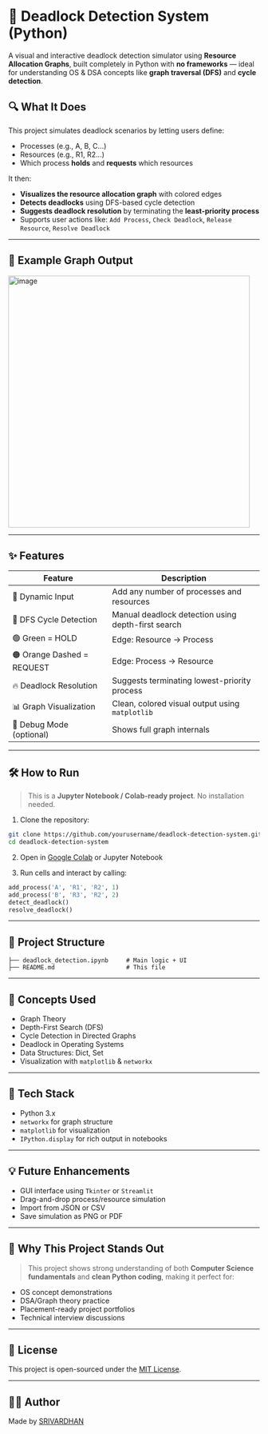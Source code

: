 
# 🧠 Deadlock Detection System (Python)

A visual and interactive deadlock detection simulator using **Resource Allocation Graphs**, built completely in Python with **no frameworks** — ideal for understanding OS & DSA concepts like **graph traversal (DFS)** and **cycle detection**.

## 🔍 What It Does

This project simulates deadlock scenarios by letting users define:
- Processes (e.g., A, B, C...)
- Resources (e.g., R1, R2...)
- Which process **holds** and **requests** which resources

It then:
- **Visualizes the resource allocation graph** with colored edges
- **Detects deadlocks** using DFS-based cycle detection
- **Suggests deadlock resolution** by terminating the **least-priority process**
- Supports user actions like: `Add Process`, `Check Deadlock`, `Release Resource`, `Resolve Deadlock`

---

## 📸 Example Graph Output

<img width="484" height="504" alt="image" src="https://github.com/user-attachments/assets/0eb514c4-fda5-487f-8e2c-c7940a35637c" />


---

## ✨ Features

| Feature                        | Description                                       |
|-------------------------------|---------------------------------------------------|
| 🔁 Dynamic Input               | Add any number of processes and resources         |
| 🧠 DFS Cycle Detection         | Manual deadlock detection using depth-first search|
| 🟢 Green = HOLD                | Edge: Resource → Process                         |
| 🟠 Orange Dashed = REQUEST     | Edge: Process → Resource                         |
| 🔥 Deadlock Resolution         | Suggests terminating lowest-priority process      |
| 📊 Graph Visualization         | Clean, colored visual output using `matplotlib`   |
| 🧪 Debug Mode (optional)       | Shows full graph internals                       |

---

## 🛠 How to Run

> This is a **Jupyter Notebook / Colab-ready project**. No installation needed.

1. Clone the repository:
```bash
git clone https://github.com/yourusername/deadlock-detection-system.git
cd deadlock-detection-system
```

2. Open in [Google Colab](https://colab.research.google.com/) or Jupyter Notebook

3. Run cells and interact by calling:
```python
add_process('A', 'R1', 'R2', 1)
add_process('B', 'R3', 'R2', 2)
detect_deadlock()
resolve_deadlock()
```

---

## 📁 Project Structure

```
├── deadlock_detection.ipynb     # Main logic + UI
├── README.md                    # This file
```

---

## 🧠 Concepts Used

- Graph Theory
- Depth-First Search (DFS)
- Cycle Detection in Directed Graphs
- Deadlock in Operating Systems
- Data Structures: Dict, Set
- Visualization with `matplotlib` & `networkx`

---

## 🤖 Tech Stack

- Python 3.x
- `networkx` for graph structure
- `matplotlib` for visualization
- `IPython.display` for rich output in notebooks

---

## 💡 Future Enhancements

- GUI interface using `Tkinter` or `Streamlit`
- Drag-and-drop process/resource simulation
- Import from JSON or CSV
- Save simulation as PNG or PDF

---

## 💼 Why This Project Stands Out

> This project shows strong understanding of both **Computer Science fundamentals** and **clean Python coding**, making it perfect for:

- OS concept demonstrations
- DSA/Graph theory practice
- Placement-ready project portfolios
- Technical interview discussions

---

## 📄 License

This project is open-sourced under the [MIT License](LICENSE).

---

## 🙋‍♂️ Author

Made by [SRIVARDHAN](https://github.com/Srivardhan005)
